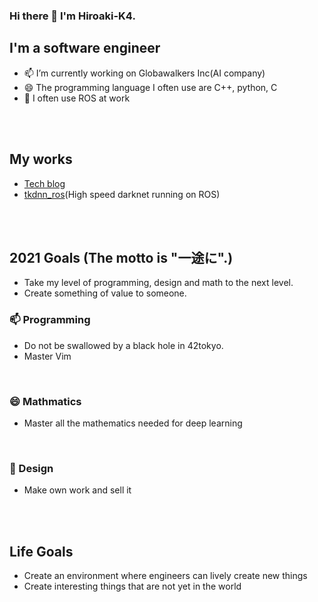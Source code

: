 ### Hi there 👋 I'm Hiroaki-K4.
## I'm a software engineer
- 📫 I’m currently working on Globawalkers Inc(AI company)
- 😄 The programming language I often use are C++, python, C
- 🌱 I often use ROS at work

<br />
<br />

## My works
- [Tech blog](https://qiita.com/Hiroaki-K4)
- [tkdnn_ros](https://github.com/Hiroaki-K4/tkdnn_ros)(High speed darknet running on ROS)

<br />
<br />

## 2021 Goals (The motto is "一途に".)
- Take my level of programming, design and math to the next level.
- Create something of value to someone.

### 📫 Programming
- Do not be swallowed by a black hole in 42tokyo.
- Master Vim

<br />

### 😄 Mathmatics
- Master all the mathematics needed for deep learning

<br />

### 🌱 Design
- Make  own work and sell it

<br />
<br />

## Life Goals 
- Create an environment where engineers can lively create new things
- Create interesting things that are not yet in the world
<!--
**Hiroaki-K4/Hiroaki-K4** is a ✨ _special_ ✨ repository because its `README.md` (this file) appears on your GitHub profile.


Here are some ideas to get you started:

- 🔭 I’m currently working on ...
- 🌱 I’m currently learning ...
- 👯 I’m looking to collaborate on ...
- 🤔 I’m looking for help with ...
- 💬 Ask me about ...
- 📫 How to reach me: ...
- 😄 Pronouns: ...
- ⚡ Fun fact: ...
-->
